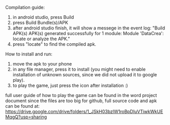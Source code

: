 Compilation guide:
1. in android studio, press Build
2. press Build Bundle(s)/APK
3. after android studio finish, it will show a messege in the event log:
"Build APK(s)
			APK(s) generated successfully for 1 module:
			Module 'DataCrea': locate or analyze the APK."
4. press "locate" to find the compiled apk.

How to install and run:
1. move the apk to your phone
2. in any file manager, press it to install (you might need to enable installation of unknown sources, since we did not upload it to google play).
3. to play the game, just press the icon after installation :)

full user guide of how to play the game can be found in the word project document
since the files are too big for github, full source code and apk can be found at: 
https://drive.google.com/drive/folders/1_JSkH03bzlW1roBpDIuVTiwkWkUEMqgQ?usp=sharing
